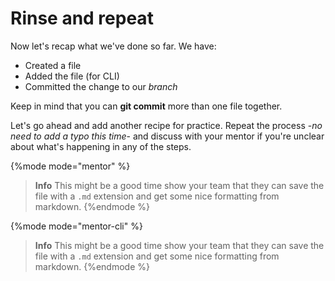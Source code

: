 # Rinse and repeat

Now let's recap what we've done so far. We have:

* Created a file
* Added the file (for CLI)
* Committed the change to our *branch*

Keep in mind that you can **git commit** more than one file together. 

Let's go ahead and add another recipe for practice. Repeat the process -*no need to add a typo this time*- and discuss with your mentor if you're unclear about what's happening in any of the steps.

{%mode mode="mentor" %}
> **Info** This might be a good time show your team that they can save the file with a `.md` extension and get some nice formatting from markdown.
{%endmode %}

{%mode mode="mentor-cli" %}
> **Info** This might be a good time show your team that they can save the file with a `.md` extension and get some nice formatting from markdown.
{%endmode %}